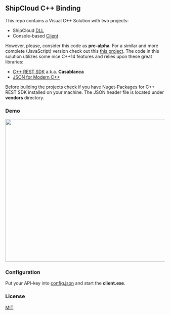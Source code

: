 ## ShipCloud C++ Binding

This repo contains a Visual C++ Solution with two projects:

* ShipCloud [DLL](https://github.com/brakmic/shipcloud-cpp/tree/master/ShipCloud/ShipCloud)
* Console-based [Client](https://github.com/brakmic/shipcloud-cpp/tree/master/ShipCloud/Client)

However, please, consider this code as **pre-alpha**. For a similar and more complete (JavaScript) version check out this [this project](https://github.com/brakmic/shipcloud-js).
The code in this solution utilizes some nice C++14 features and relies upon these great libraries: 

* [C++ REST SDK](https://github.com/Microsoft/cpprestsdk) a.k.a. **Casablanca**
* [JSON for Modern C++](https://github.com/nlohmann/json)

Before building the projects check if you have Nuget-Packages for C++ REST SDK installed on your machine. The JSON header file is located under **vendors** directory.

### Demo 

<img src="https://i.imgsafe.org/6350e72ccf.png" width="850" height="450">

### Configuration

Put your API-key into [config.json](https://github.com/brakmic/shipcloud-cpp/blob/master/ShipCloud/Client/config.json) and start the **client.exe**.

### License 

[MIT](https://github.com/brakmic/shipcloud-cpp/blob/master/LICENSE)